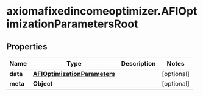 # axiomafixedincomeoptimizer.AFIOptimizationParametersRoot

## Properties

Name | Type | Description | Notes
------------ | ------------- | ------------- | -------------
**data** | [**AFIOptimizationParameters**](AFIOptimizationParameters.md) |  | [optional] 
**meta** | **Object** |  | [optional] 


